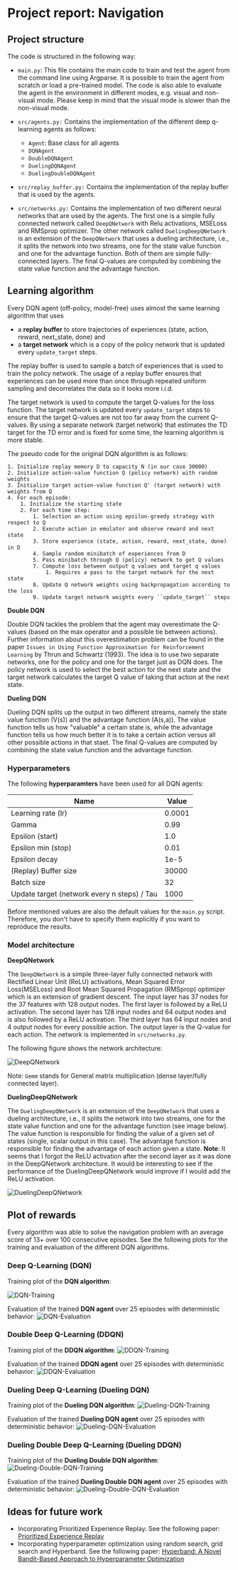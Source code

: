 # Project report:  Navigation

## Project structure

The code is structured in the following way:

- ``main.py``: This file contains the main code to train and test the agent from the command line using Argparse. It is possible to train the agent from scratch or load a pre-trained model. The code is also able to evaluate the agent in the environment in different modes, e.g. visual and non-visual mode. Please keep in mind that the visual mode is slower than the non-visual mode.
- ``src/agents.py:`` Contains the implementation of the different deep q-learning agents as follows:
    - ``Agent``: Base class for all agents
    - ``DQNAgent``
    - ``DoubleDQNAgent``
    - ``DuelingDQNAgent``
    - ``DuelingDoubleDQNAgent`` 

- ``src/replay_buffer.py:`` Contains the implementation of the replay buffer that is used by the agents.

- ``src/networks.py:`` Contains the implementation of two different neural networks that are used by the agents. The first one is a simple fully connected network called ``DeepQNetwork`` with Relu activations, MSELoss and RMSprop optimizer. The other network called ``DuelingDeepQNetwork`` is an extension of the ``DeepQNetwork`` that uses a dueling architecture, i.e., it splits the network into two streams, one for the state value function and one for the advantage function. Both of them are simple fully-connected layers. The final Q-values are computed by combining the state value function and the advantage function.

## Learning algorithm

Every DQN agent (off-policy, model-free) uses almost the same learning algorithm that uses

- a **replay buffer** to store trajectories of experiences (state, action, reward, next_state, done) and
- a **target network** which is a copy of the policy network that is updated every ``update_target`` steps.

The replay buffer is used to sample a batch of experiences that is used to train the policy network. The usage of a replay buffer ensures that experiences can be used more than once through repeated uniform sampling and decorrelates the data so it looks more i.i.d. 

The target network is used to compute the target Q-values for the loss function. The target network is updated every ``update_target`` steps to ensure that the target Q-values are not too far away from the current Q-values. By using a separate network (target network) that estimates the TD target for the TD error and is fixed for some time, the learning algorithm is more stable.



The pseudo code for the original DQN algorithm is as follows:
```
1. Initialize replay memory D to capacity N (in our case 30000)
2. Initialize action-value function Q (policy network) with random weights
3. Initialize target action-value function Q' (target network) with weights from Q
4. For each episode:
    1. Initialize the starting state
    2. For each time step:
        1. Selection an action using epsilon-greedy strategy with respect to Q
        2. Execute action in emulator and observe reward and next state
        3. Store experience (state, action, reward, next_state, done) in D
        4. Sample random minibatch of experiences from D
        5. Pass minibatch through Q (policy) network to get Q values
        7. Compute loss between output q values and target q values
            1. Requires a pass to the target network for the next state
        8. Update Q network weights using backpropagation according to the loss
        9. Update target network weights every ``update_target`` steps
```

**Double DQN**

Double DQN tackles the problem that the agent may overestimate the Q-values (based on the max operator and a possible tie between actions). Further information about this overestimation problem can be found in the paper ``Issues in Using Function Approximation for Reinforcement Learning`` by Thrun and Schwartz (1993). The idea is to use two separate networks, one for the policy and one for the target just as DQN does. The policy network is used to select the best action for the next state and the target network calculates the target Q value of taking that action at the next state. 

**Dueling DQN**

Dueling DQN splits up the output in two different streams, namely the state value function (V(s)) and the advantage function (A(s,a)). The value function tells us how "valuable" a certain state is, while the advantage function tells us how much better it is to take a certain action versus all other possible actions in that staet. The final Q-values are computed by combining the state value function and the advantage function. 


### Hyperparameters

The following **hyperparamters** have been used for all DQN agents:

| Name   | Value  |
|---|---|
|Learning rate (lr)   | 0.0001  |
| Gamma  | 0.99  |
|Epsilon (start)   | 1.0  |
|Epsilon min (stop)   | 0.01 |
|Epsilon decay  | 1e-5 |
|(Replay) Buffer size  | 30000 |
|Batch size  | 32 |
|Update target (network every n steps) / Tau  | 1000 |

Before mentioned values are also the default values for the ``main.py`` script. Therefore, you don't have to specify them explicitly if you want to reproduce the results.

### Model architecture

**DeepQNetwork**

The ``DeepQNetwork`` is a simple three-layer fully connected network with Rectified Linear Unit (ReLU) activations, Mean Squared Error Loss(MSELoss) and Root Mean Squared Propagation (RMSprop) optimizer which is an extension of gradient descent. The input layer has 37 nodes for the 37 features with 128 output nodes. The first layer is followed by a ReLU activation. The second layer has 128 input nodes and 64 output nodes and is also followed by a ReLU activation. The third layer has 64 input nodes and 4 output nodes for every possible action. The output layer is the Q-value for each action. The network is implemented in ``src/networks.py``.

The following figure shows the network architecture:

![DeepQNetwork](/img/DeepQNetwork.onnx.png)

Note: ``Gemm`` stands for General matrix multiplication (dense layer/fully connected layer).

**DuelingDeepQNetwork**

The ``DuelingDeepQNetwork`` is an extension of the ``DeepQNetwork`` that uses a dueling architecture, i.e., it splits the network into two streams, one for the state value function and one for the advantage function (see image below). The value function is responsible for finding the value of a given set of states (single, scalar output in this case). The advantage function is responsible for finding the advantage of each action given a state. **Note**: It seems that I forgot the ReLU activation after the second layer as it was done in the DeepQNetwork architecture. It would be interesting to see if the performance of the DuelingDeepQNetwork would improve if I would add the ReLU activation.

![DuelingDeepQNetwork](/img/DuelingDeepQNetwork.onnx.png)



## Plot of rewards

Every algorithm was able to solve the navigation problem with an average score of 13+ over 100 consecutive episodes. See the following plots for the training and evaluation of the different DQN algorithms.

### Deep Q-Learning (DQN)

Training plot of the **DQN algorithm**: 

![DQN-Training](plots/Navigation_project_DQNAgent_train.png)


Evaluation of the trained **DQN agent** over 25 episodes with deterministic behavior:
![DQN-Evaluation](plots/Navigation_project_DQNAgent_eval.png)

### Double Deep Q-Learning (DDQN)

Training plot of the **DDQN algorithm**: 
![DDQN-Training](plots/Navigation_project_DDQNAgent_train.png)

Evaluation of the trained **DDQN agent** over 25 episodes with deterministic behavior:
![DDQN-Evaluation](plots/Navigation_project_DDQNAgent_eval.png)


### Dueling Deep Q-Learning (Dueling DQN)

Training plot of the **Dueling DQN algorithm**: 
![Dueling-DQN-Training](plots/Navigation_project_DuelingDQNAgent_train.png)

Evaluation of the trained **Dueling DQN agent** over 25 episodes with deterministic behavior:
![Dueling-DQN-Evaluation](plots/Navigation_project_DuelingDQNAgent_eval.png)


### Dueling Double Deep Q-Learning (Dueling DDQN)

Training plot of the **Dueling Double DQN algorithm**: 
![Dueling-Double-DQN-Training](plots/Navigation_project_DuelingDDQNAgent_train.png)

Evaluation of the trained **Dueling Double DQN agent** over 25 episodes with deterministic behavior:
![Dueling-Double-DQN-Evaluation](plots/Navigation_project_DuelingDDQNAgent_eval.png)

## Ideas for future work

- Incorporating Prioritized Experience Replay. See the following paper: [Prioritized Experience Replay](https://arxiv.org/abs/1511.05952)
- Incorporating hyperparameter optimization using random search, grid search and Hyperband. See the following paper: [Hyperband: A Novel Bandit-Based Approach to Hyperparameter Optimization](https://arxiv.org/abs/1603.06560)